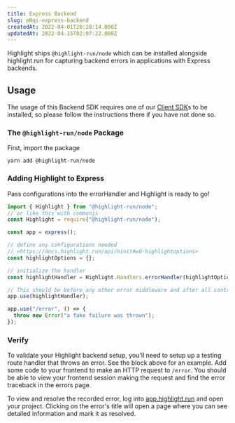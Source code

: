 ```yaml
---
title: Express Backend
slug: oNqi-express-backend
createdAt: 2022-04-01T20:28:14.000Z
updatedAt: 2022-04-15T02:07:22.000Z
---
```


Highlight ships  `@highlight-run/node` which can be installed alongside highlight.run for capturing backend errors in applications with Express backends.

## Usage

The usage of this Backend SDK requires one of our [Client SDK](/getting-started/client-sdk)s to be installed, so please follow the instructions there if you have not done so.

### The `@highlight-run/node` Package

First, import the package

```shell
yarn add @highlight-run/node

```

### Adding Highlight to Express

Pass configurations into the errorHandler and Highlight is ready to go!

```typescript
import { Highlight } from "@highlight-run/node";
// or like this with commonjs
const Highlight = require("@highlight-run/node");

const app = express();

// define any configurations needed
// <https://docs.highlight.run/api/hinit#w0-highlightoptions>
const highlightOptions = {}; 

// initialize the handler
const highlightHandler = Highlight.Handlers.errorHandler(highlightOptions);

// This should be before any other error middleware and after all controllers
app.use(highlightHandler);

app.use("/error", () => {
  throw new Error("a fake failure was thrown");
});

```

### Verify

To validate your Highlight backend setup, you'll need to setup up a testing route handler that throws an error. See the block above for an example. Add some code to your frontend to make an HTTP request
&#x20;to `/error`. You should be able to view your
frontend session making the request and find the error
&#x20;traceback in the errors page.

To view and resolve the recorded error, log into [app.highlight.run](http://app.highlight.run/) and open your project. Clicking on the error's title will open a page where you can see detailed information and mark it as resolved.
